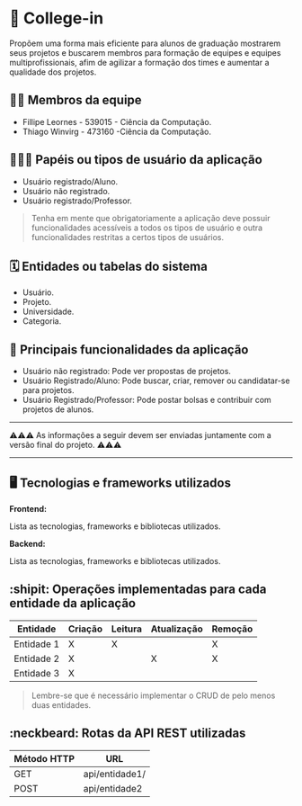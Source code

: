 # :checkered_flag: College-in

Propõem uma forma mais eficiente para alunos de graduação mostrarem seus projetos e buscarem membros para formação de equipes e equipes multiprofissionais, afim de agilizar a formação dos times e aumentar a qualidade dos projetos.

## :technologist: Membros da equipe

- Fillipe Leornes - 539015 - Ciência da Computação.
- Thiago Winvirg - 473160 -Ciência da Computação.

## :people_holding_hands: Papéis ou tipos de usuário da aplicação

- Usuário registrado/Aluno.
- Usuário não registrado.
- Usuário registrado/Professor.


> Tenha em mente que obrigatoriamente a aplicação deve possuir funcionalidades acessíveis a todos os tipos de usuário e outra funcionalidades restritas a certos tipos de usuários.

## :spiral_calendar: Entidades ou tabelas do sistema

- Usuário.
- Projeto.
- Universidade.
- Categoria.

## :triangular_flag_on_post:	 Principais funcionalidades da aplicação

- Usuário não registrado: Pode ver propostas de projetos.
- Usuário Registrado/Aluno: Pode buscar, criar, remover ou candidatar-se para projetos.
- Usuário Registrado/Professor: Pode postar bolsas e contribuir com projetos de alunos.

----

:warning::warning::warning: As informações a seguir devem ser enviadas juntamente com a versão final do projeto. :warning::warning::warning:


----

## :desktop_computer: Tecnologias e frameworks utilizados

**Frontend:**

Lista as tecnologias, frameworks e bibliotecas utilizados.

**Backend:**

Lista as tecnologias, frameworks e bibliotecas utilizados.


## :shipit: Operações implementadas para cada entidade da aplicação


| Entidade| Criação | Leitura | Atualização | Remoção |
| --- | --- | --- | --- | --- |
| Entidade 1 | X |  X  |  | X |
| Entidade 2 | X |    |  X | X |
| Entidade 3 | X |    |  |  |

> Lembre-se que é necessário implementar o CRUD de pelo menos duas entidades.

## :neckbeard: Rotas da API REST utilizadas

| Método HTTP | URL |
| --- | --- |
| GET | api/entidade1/|
| POST | api/entidade2 |
